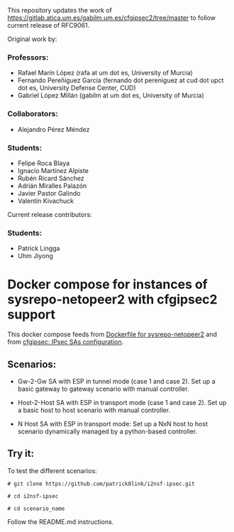 This repository updates the work of https://gitlab.atica.um.es/gabilm.um.es/cfgipsec2/tree/master to follow current release of RFC9061.

Original work by:
### Professors:

- Rafael Marín López (rafa at um dot es, University of Murcia)
- Fernando Pereñiguez García (fernando dot pereniguez at cud dot upct dot es, University Defense Center, CUD)
- Gabriel López Millán (gabilm at um dot es, University of Murcia)

### Collaborators:

- Alejandro Pérez Méndez

### Students:

- Felipe Roca Blaya
- Ignacio Martínez Alpiste
- Rubén Ricard Sánchez
- Adrián Miralles Palazón
- Javier Pastor Galindo
- Valentin Kivachuck

Current release contributors:
### Students:
- Patrick Lingga
- Uhm Jiyong

# Docker compose for instances of sysrepo-netopeer2 with cfgipsec2 support


This docker compose feeds from [Dockerfile for sysrepo-netopeer2](https://github.com/sysrepo-archive/docker-sysrepo-netopeer2) and from [cfgipsec: IPsec SAs configuration](https://github.com/patrick8link/i2nsf-ipsec).

## Scenarios:

- Gw-2-Gw SA with ESP in tunnel mode (case 1 and case 2). Set up a basic gateway to gateway scenario with manual controller. 

- Host-2-Host SA with ESP in transport mode (case 1 and case 2). Set up a basic host to host scenario with manual controller. 

- N Host SA with ESP in transport mode: Set up a NxN host to host scenario dynamically managed by a python-based controller. 


## Try it:

To test the different scenarios:

`# git clone https://github.com/patrick8link/i2nsf-ipsec.git `

`# cd i2nsf-ipsec`

`# cd scenario_name`

Follow the README.md instructions.






 




















